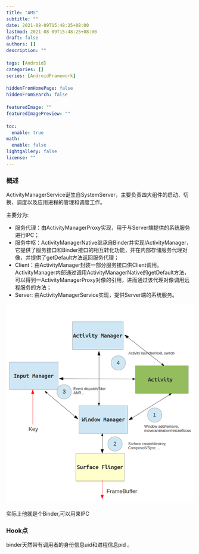 ```yaml
---
title: "AMS"
subtitle: ""
date: 2021-08-09T15:48:25+08:00
lastmod: 2021-08-09T15:48:25+08:00
draft: false
authors: []
description: ""

tags: [Android]
categories: []
series: [AndroidFramework]

hiddenFromHomePage: false
hiddenFromSearch: false

featuredImage: ""
featuredImagePreview: ""

toc:
  enable: true
math:
  enable: false
lightgallery: false
license: ""
---
```


<!--more-->

### 概述

ActivityManagerService诞生自SystemServer，主要负责四大组件的启动、切换、调度以及应用进程的管理和调度工作。

主要分为:

* 服务代理：由ActivityManagerProxy实现，用于与Server端提供的系统服务进行IPC；
* 服务中枢：ActivityManagerNative继承自Binder并实现IActivityManager，它提供了服务接口和Binder接口的相互转化功能，并在内部存储服务代理对像，并提供了getDefault方法返回服务代理；
* Client：由ActivityManager封装一部分服务接口供Client调用。ActivityManager内部通过调用ActivityManagerNative的getDefault方法，可以得到一ActivityManagerProxy对像的引用，进而通过该代理对像调用远程服务的方法；
* Server: 由ActivityManagerService实现，提供Server端的系统服务。


![AMS与GUI的关系](AMS与GUI的关系.png)

实际上他就是个Binder,可以用来IPC

### Hook点

binder天然带有调用者的身份信息uid和进程信息pid 。

